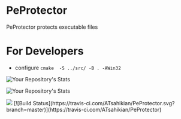 # PeProtector
PeProtector protects executable files


# For Developers
- configure `cmake  -S ../src/ -B . -AWin32`

![Your Repository's Stats](https://github-readme-stats.vercel.app/api?username=atsahikian&show_icons=true)

![Your Repository's Stats](https://github-readme-stats.vercel.app/api/top-langs/?username=atsahikian&theme=blue-green)

<img src="https://komarev.com/ghpvc/?username=atsahikian"/>
[![Build Status](https://travis-ci.com/ATsahikian/PeProtector.svg?branch=master)](https://travis-ci.com/ATsahikian/PeProtector)
